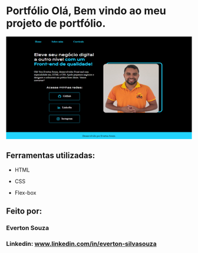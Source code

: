# Portfólio Olá, Bem vindo ao meu projeto de portfólio.

![Portfolio](https://github.com/Evertsi/Portfolio/blob/main/assets/Portfolio.png)

## Ferramentas utilizadas:

* HTML

* CSS

* Flex-box

## Feito por:

### Everton Souza

### Linkedin: www.linkedin.com/in/everton-silvasouza
